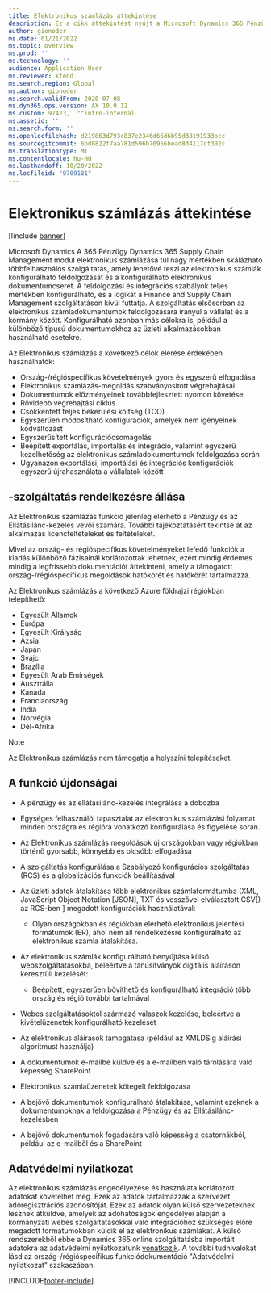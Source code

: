 ```yaml
---
title: Elektronikus számlázás áttekintése
description: Ez a cikk áttekintést nyújt a Microsoft Dynamics 365 Pénzügy és az Elektronikus számlázás modulról Dynamics 365 Supply Chain Management.
author: gionoder
ms.date: 01/21/2022
ms.topic: overview
ms.prod: ''
ms.technology: ''
audience: Application User
ms.reviewer: kfend
ms.search.region: Global
ms.author: gionoder
ms.search.validFrom: 2020-07-08
ms.dyn365.ops.version: AX 10.0.12
ms.custom: 97423,  ""intro-internal
ms.assetid: ''
ms.search.form: ''
ms.openlocfilehash: d219863d793c837e2346d66d6b95d38191933bcc
ms.sourcegitcommit: 6bd8822f7aa781d596b70956bead834117cf302c
ms.translationtype: MT
ms.contentlocale: hu-HU
ms.lasthandoff: 10/20/2022
ms.locfileid: "9709181"
---
```

# <a name="electronic-invoicing-overview"></a>Elektronikus számlázás áttekintése

[!include [banner](../includes/banner.md)]

Microsoft Dynamics A 365 Pénzügy Dynamics 365 Supply Chain Management modul elektronikus számlázása túl nagy mértékben skálázható többfelhasználós szolgáltatás, amely lehetővé teszi az elektronikus számlák konfigurálható feldolgozását és a konfigurálható elektronikus dokumentumcserét. A feldolgozási és integrációs szabályok teljes mértékben konfigurálható, és a logikát a Finance and Supply Chain Management szolgáltatáson kívül futtatja. A szolgáltatás elsősorban az elektronikus számladokumentumok feldolgozására irányul a vállalat és a kormány között. Konfigurálható azonban más célokra is, például a különböző típusú dokumentumokhoz az üzleti alkalmazásokban használható esetekre.

Az Elektronikus számlázás a következő célok elérése érdekében használhatók:

- Ország-/régióspecifikus követelmények gyors és egyszerű elfogadása
- Elektronikus számlázás-megoldás szabványosított végrehajtásai
- Dokumentumok előzményeinek továbbfejlesztett nyomon követése
- Rövidebb végrehajtási ciklus
- Csökkentett teljes bekerülési költség (TCO)
- Egyszerűen módosítható konfigurációk, amelyek nem igényelnek kódváltozást
- Egyszerűsített konfigurációcsomagolás
- Beépített exportálás, importálás és integráció, valamint egyszerű kezelhetőség az elektronikus számladokumentumok feldolgozása során
- Ugyanazon exportálási, importálási és integrációs konfigurációk egyszerű újrahasználata a vállalatok között

## <a name="service-availability"></a>-szolgáltatás rendelkezésre állása

Az Elektronikus számlázás funkció jelenleg elérhető a Pénzügy és az Ellátásilánc-kezelés vevői számára. További tájékoztatásért tekintse át az alkalmazás licencfeltételeket és feltételeket.

Mivel az ország- és régióspecifikus követelményeket lefedő funkciók a kiadás különböző fázisainál korlátozottak lehetnek, ezért mindig érdemes mindig a legfrissebb dokumentációt áttekinteni, amely a támogatott ország-/régióspecifikus megoldások hatókörét és hatókörét tartalmazza.

Az Elektronikus számlázás a következő Azure földrajzi régiókban telepíthető:

- Egyesült Államok
- Európa
- Egyesült Királyság
- Ázsia
- Japán
- Svájc
- Brazília
- Egyesült Arab Emírségek
- Ausztrália
- Kanada
- Franciaország
- India
- Norvégia
- Dél-Afrika

> [!NOTE]
> Az Elektronikus számlázás nem támogatja a helyszíni telepítéseket.

## <a name="feature-highlights"></a>A funkció újdonságai

- A pénzügy és az ellátásilánc-kezelés integrálása a dobozba
- Egységes felhasználói tapasztalat az elektronikus számlázási folyamat minden országra és régióra vonatkozó konfigurálása és figyelése során.
- Az Elektronikus számlázás megoldások új országokban vagy régiókban történő gyorsabb, könnyebb és olcsóbb elfogadása
- A szolgáltatás konfigurálása a Szabályozó konfigurációs szolgáltatás (RCS) és a globalizációs funkciók beállításával
- Az üzleti adatok átalakítása több elektronikus számlaformátumba (XML, JavaScript Object Notation \[JSON\], TXT és vesszővel elválasztott CSV\[) az RCS-ben \] megadott konfigurációk használatával:

    - Olyan országokban és régiókban elérhető elektronikus jelentési formátumok (ER), ahol nem áll rendelkezésre konfigurálható az elektronikus számla átalakítása.

- Az elektronikus számlák konfigurálható benyújtása külső webszolgáltatásokba, beleértve a tanúsítványok digitális aláíráson keresztüli kezelését:

    - Beépített, egyszerűen bővíthető és konfigurálható integráció több ország és régió további tartalmával

- Webes szolgáltatásoktól származó válaszok kezelése, beleértve a kivételüzenetek konfigurálható kezelését
- Az elektronikus aláírások támogatása (például az XMLDSig aláírási algoritmust használja)
- A dokumentumok e-mailbe küldve és a e-mailben való tárolására való képesség SharePoint
- Elektronikus számlaüzenetek kötegelt feldolgozása
- A bejövő dokumentumok konfigurálható átalakítása, valamint ezeknek a dokumentumoknak a feldolgozása a Pénzügy és az Ellátásilánc-kezelésben
- A bejövő dokumentumok fogadására való képesség a csatornákból, például az e-mailből és a SharePoint

## <a name="privacy-notice"></a>Adatvédelmi nyilatkozat

Az elektronikus számlázás engedélyezése és használata korlátozott adatokat követelhet meg. Ezek az adatok tartalmazzák a szervezet adóregisztrációs azonosítóját. Ezek az adatok olyan külső szervezeteknek lesznek átküldve, amelyek az adóhatóságok engedélyei alapján a kormányzati webes szolgáltatásokkal való integrációhoz szükséges előre megadott formátumokban küldik el az elektronikus számlákat. A külső rendszerekből ebbe a Dynamics 365 online szolgáltatásba importált adatokra az adatvédelmi nyilatkozatunk [vonatkozik](https://go.microsoft.com/fwlink/?LinkId=512132). A további tudnivalókat lásd az ország-/régióspecifikus funkciódokumentáció "Adatvédelmi nyilatkozat" szakaszában.

[!INCLUDE[footer-include](../../includes/footer-banner.md)]
